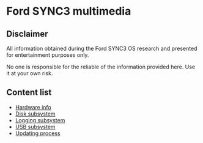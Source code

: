 # Ford SYNC3 multimedia
## Disclaimer
All information obtained during the Ford SYNC3 OS research and presented for entertainment purposes only.

No one is responsible for the reliable of the information provided here. Use it at your own risk.

## Content list
 - [Hardware info](./sw_hardware_info.md)
 - [Disk subsystem](./sw_disk.md)
 - [Logging subsystem](./sw_logs.md)
 - [USB subsystem](./sw_usb.md)
 - [Updating process](./sw_update.md)
